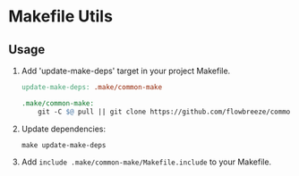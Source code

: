 # Makefile Utils

## Usage

1. Add 'update-make-deps' target in your project Makefile.
    ```makefile
    update-make-deps: .make/common-make
   
    .make/common-make:
        git -C $@ pull || git clone https://github.com/flowbreeze/common-make.git $@
    ```
2. Update dependencies:
    ```shell
   make update-make-deps
    ```
3. Add `include .make/common-make/Makefile.include` to your Makefile.